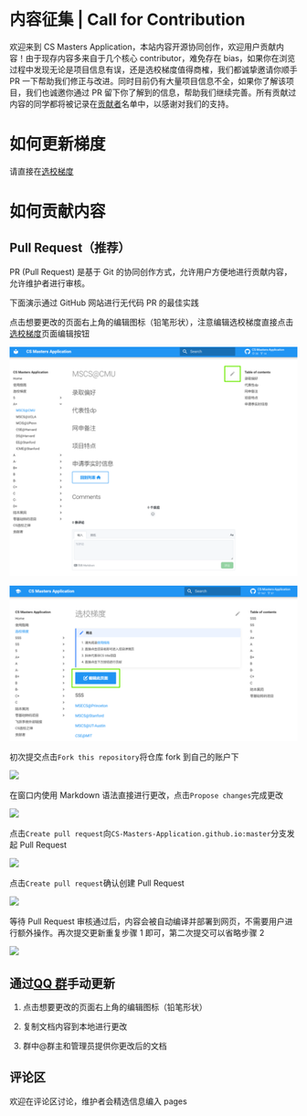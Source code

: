 # 内容征集 | Call for Contribution

欢迎来到 CS Masters Application，本站内容开源协同创作，欢迎用户贡献内容！由于现存内容多来自于几个核心 contributor，难免存在 bias，如果你在浏览过程中发现无论是项目信息有误，还是选校梯度值得商榷，我们都诚挚邀请你顺手 PR 一下帮助我们修正与改进。同时目前仍有大量项目信息不全，如果你了解该项目，我们也诚邀你通过 PR 留下你了解到的信息，帮助我们继续完善。所有贡献过内容的同学都将被记录在[贡献者](contributor.md)名单中，以感谢对我们的支持。

# 如何更新梯度

请直接在[选校梯度](grade.md)

# 如何贡献内容

## Pull Request（推荐）

PR (Pull Request) 是基于 Git 的协同创作方式，允许用户方便地进行贡献内容，允许维护者进行审核。

下面演示通过 GitHub 网站进行无代码 PR 的最佳实践

点击想要更改的页面右上角的编辑图标（铅笔形状），注意编辑选校梯度直接点击[选校梯度](grade.md)页面编辑按钮

   ![](images/1.png)

   ![](images/1-1.png)

初次提交点击`Fork this repository`将仓库 fork 到自己的账户下

   ![](images/2.png)

在窗口内使用 Markdown 语法直接进行更改，点击`Propose changes`完成更改

   ![](images/3.png)

点击`Create pull request`向`CS-Masters-Application.github.io:master`分支发起 Pull Request

   ![](images/4.png)

点击`Create pull request`确认创建 Pull Request

   ![](images/5.png)

等待 Pull Request 审核通过后，内容会被自动编译并部署到网页，不需要用户进行额外操作。再次提交更新重复步骤 1 即可，第二次提交可以省略步骤 2

   ![](images/6.png)

## 通过[QQ 群](https://jq.qq.com/?_wv=1027&k=Ikr0DObs)手动更新

1. 点击想要更改的页面右上角的编辑图标（铅笔形状）

2. 复制文档内容到本地进行更改

3. 群中@群主和管理员提供你更改后的文档

## 评论区

欢迎在评论区讨论，维护者会精选信息编入 pages
